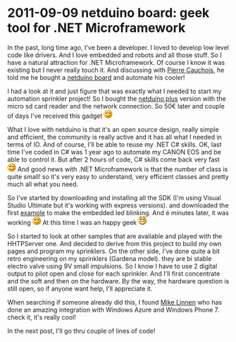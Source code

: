 # 2011-09-09 netduino board: geek tool for .NET Microframework

In the past, long time ago, I've been a developer. I loved to develop low level code like drivers. And I love embedded and robots and all those stuff. So I have a natural attraction for .NET Microframework. Of course I know it was existing but I never really touch it. And discussing with [Pierre Cauchois](https://www.linkedin.com/in/pierrecauchois/), he told me he bought a [netduino board](https://www.netduino.com/) and automate his cooler!

 I had a look at it and just figure that was exactly what I needed to start my automation sprinkler project! So I bought the [netduino plus](https://www.netduino.com/netduinoplus/specs.htm) version with the micro sd card reader and the network connection. So 50€ later and couple of days I've received this gadget ![Sourire](../assets/4401.wlEmoticon-smile_2.png)

 What I love with netduino is that it's an open source design, really simple and efficient, the community is really active and it has all what I needed in terms of IO. And of course, I'll be able to reuse my .NET C# skills. OK, last time I've coded in C# was 1 year ago to automate my CANON EOS and be able to control it. But after 2 hours of code, C# skills come back very fast ![Sourire](../assets/4401.wlEmoticon-smile_2.png) And good news with .NET Microframework is that the number of class is quite small! so it's very easy to understand, very efficient classes and pretty much all what you need.

 So I've started by downloading and installing all the SDK (I'm using Visual Studio Ultimate but it's working with express versions). and downloaded the first [example](https://www.netduino.com/projects/) to make the embedded led blinking. And é minutes later, it was working ![Sourire](../assets/4401.wlEmoticon-smile_2.png) At this time I was an happy geek ![Rire](../assets/0842.wlEmoticon-openmouthedsmile_2.png)

 So I started to look at other samples that are available and played with the HHTPServer one. And decided to derive from this project to build my own pages and program my sprinklers. On the other side, I've done quite a bit retro engineering on my sprinklers (Gardena model). they are bi stable electro valve using 9V small impulsions. So I know I have to use 2 digital output to pilot open and close for each sprinkler. And I'll first concentrate and the soft and then on the hardware. By the way, the hardware question is still open, so if anyone want help, I'll appreciate it.

 When searching if someone already did this, I found [Mike Linnen](https://www.protosystem.net/) who has done an amazing integration with Windows Azure and Windows Phone 7. check it, it's really cool!

 In the next post, I'll go thru couple of lines of code!

